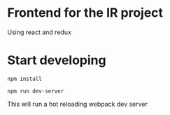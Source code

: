 # Frontend for the IR project

Using react and redux

# Start developing

`npm install`

`npm run dev-server`

This will run a hot reloading webpack dev server
